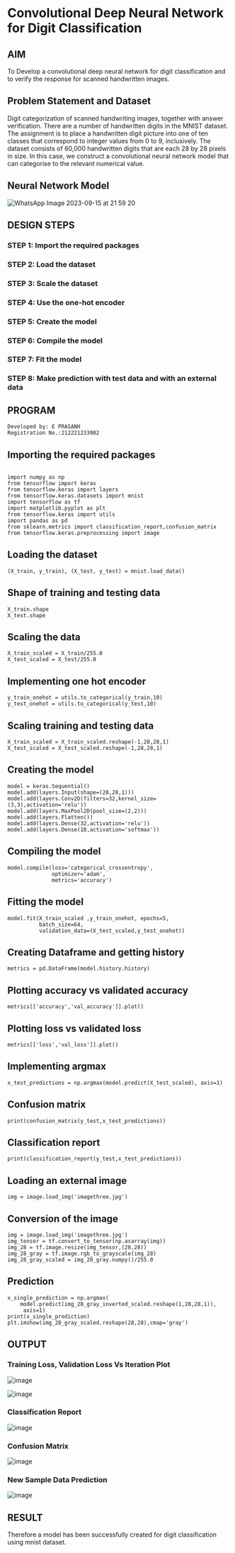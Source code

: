 # Convolutional Deep Neural Network for Digit Classification

## AIM

To Develop a convolutional deep neural network for digit classification and to verify the response for scanned handwritten images.

## Problem Statement and Dataset
Digit categorization of scanned handwriting images, together with answer verification.
There are a number of handwritten digits in the MNIST dataset. The assignment is to place a handwritten digit picture into one of ten classes that correspond to integer values from 0 to 9, inclusively. The dataset consists of 60,000 handwritten digits that are each 28 by 28 pixels in size. In this case, we construct a convolutional neural network model that can categorise to the relevant numerical value.
## Neural Network Model

![WhatsApp Image 2023-09-15 at 21 59 20](https://github.com/Pavan-Gv/mnist-classification/assets/94827772/ddae93e9-ad0b-4368-8db3-91c8b001930c)


## DESIGN STEPS

### STEP 1: Import the required packages

### STEP 2: Load the dataset

### STEP 3: Scale the dataset

### STEP 4: Use the one-hot encoder

### STEP 5: Create the model

### STEP 6: Compile the model

### STEP 7: Fit the model

### STEP 8: Make prediction with test data and with an external data


## PROGRAM
```
Developed by: E PRASANH
Registration No.:212221233002
```

## Importing the required packages
~~~

import numpy as np
from tensorflow import keras
from tensorflow.keras import layers
from tensorflow.keras.datasets import mnist
import tensorflow as tf
import matplotlib.pyplot as plt
from tensorflow.keras import utils
import pandas as pd
from sklearn.metrics import classification_report,confusion_matrix
from tensorflow.keras.preprocessing import image
~~~
## Loading the dataset
~~~
(X_train, y_train), (X_test, y_test) = mnist.load_data()
~~~
## Shape of training and testing data
~~~
X_train.shape
X_test.shape
~~~
## Scaling the data
~~~
X_train_scaled = X_train/255.0
X_test_scaled = X_test/255.0
~~~
## Implementing one hot encoder
~~~
y_train_onehot = utils.to_categorical(y_train,10)
y_test_onehot = utils.to_categorical(y_test,10)
~~~
## Scaling training and testing data
~~~
X_train_scaled = X_train_scaled.reshape(-1,28,28,1)
X_test_scaled = X_test_scaled.reshape(-1,28,28,1)
~~~
## Creating the model
~~~
model = keras.Sequential()
model.add(layers.Input(shape=(28,28,1)))
model.add(layers.Conv2D(filters=32,kernel_size=(3,3),activation='relu'))
model.add(layers.MaxPool2D(pool_size=(2,2)))
model.add(layers.Flatten())
model.add(layers.Dense(32,activation='relu'))
model.add(layers.Dense(10,activation='softmax'))
~~~
## Compiling the model
~~~
model.compile(loss='categorical_crossentropy',
              optimizer='adam',
              metrics='accuracy')
~~~
## Fitting the model
~~~
model.fit(X_train_scaled ,y_train_onehot, epochs=5,
          batch_size=64,
          validation_data=(X_test_scaled,y_test_onehot))
~~~
## Creating Dataframe and getting history
~~~
metrics = pd.DataFrame(model.history.history)
~~~
## Plotting accuracy vs validated accuracy
~~~
metrics[['accuracy','val_accuracy']].plot()
~~~
## Plotting loss vs validated loss
~~~
metrics[['loss','val_loss']].plot()
~~~
## Implementing argmax
~~~
x_test_predictions = np.argmax(model.predict(X_test_scaled), axis=1)
~~~
## Confusion matrix
~~~~
print(confusion_matrix(y_test,x_test_predictions))
~~~~
## Classification report
~~~
print(classification_report(y_test,x_test_predictions))
~~~
## Loading an external image
~~~
img = image.load_img('imagethree.jpg')
~~~
## Conversion of the image
~~~
img = image.load_img('imagethree.jpg')
img_tensor = tf.convert_to_tensor(np.asarray(img))
img_28 = tf.image.resize(img_tensor,(28,28))
img_28_gray = tf.image.rgb_to_grayscale(img_28)
img_28_gray_scaled = img_28_gray.numpy()/255.0
~~~
## Prediction 
~~~
x_single_prediction = np.argmax(
    model.predict(img_28_gray_inverted_scaled.reshape(1,28,28,1)),
     axis=1)
print(x_single_prediction)
plt.imshow(img_28_gray_scaled.reshape(28,28),cmap='gray')
~~~

## OUTPUT

### Training Loss, Validation Loss Vs Iteration Plot

![image](https://github.com/Pavan-Gv/mnist-classification/assets/94827772/1254bda3-1c18-4cc9-aada-aa53c7439808)

![image](https://github.com/Pavan-Gv/mnist-classification/assets/94827772/dd286b2f-79c3-4337-94c5-d20ef6740a1f)



### Classification Report

![image](https://github.com/palamakuladeepika/mnist-classification/assets/94154679/f68a6910-2ef5-4d41-b979-f8d5ecda3ce2)


### Confusion Matrix

![image](https://github.com/palamakuladeepika/mnist-classification/assets/94154679/c3a61880-fa81-4764-8a81-da39a725d5ab)


### New Sample Data Prediction

![image](https://github.com/palamakuladeepika/mnist-classification/assets/94154679/e901b6bb-4619-4449-bf71-ce2569dc13ac)


## RESULT
Therefore a model has been successfully created for digit classification using mnist dataset.
